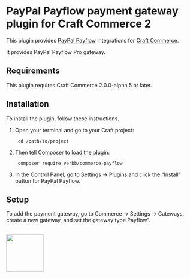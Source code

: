 PayPal Payflow payment gateway plugin for Craft Commerce 2
=======================

This plugin provides [PayPal Payflow](https://developer.paypal.com/docs/classic/products/payflow-gateway/) integrations for [Craft Commerce](https://craftcommerce.com/).

It provides PayPal Payflow Pro gateway.

## Requirements

This plugin requires Craft Commerce 2.0.0-alpha.5 or later.

## Installation

To install the plugin, follow these instructions.

1. Open your terminal and go to your Craft project:

        cd /path/to/project

2. Then tell Composer to load the plugin:

        composer require verbb/commerce-payflow

3. In the Control Panel, go to Settings → Plugins and click the “Install” button for PayPal Payflow.

## Setup

To add the payment gateway, go to Commerce → Settings → Gateways, create a new gateway, and set the gateway type Payflow”.

<h2></h2>

<a href="https://verbb.io" target="_blank">
  <img width="100" src="https://verbb.io/assets/img/verbb-pill.svg">
</a>

